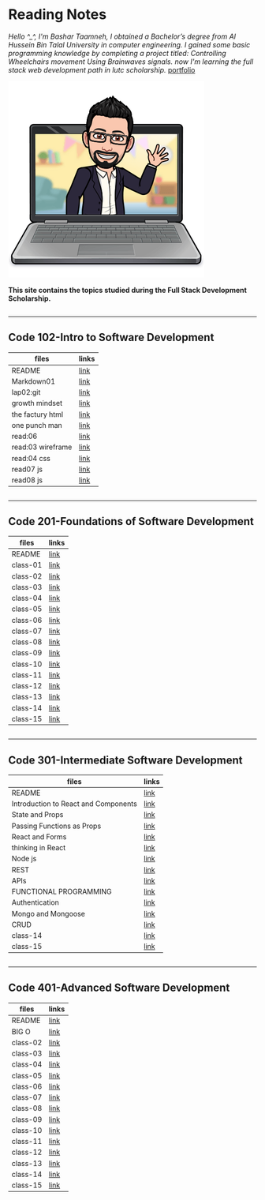 # Reading Notes

*Hello ^_^, I'm Bashar Taamneh,
I obtained a Bachelor’s degree from Al Hussein Bin Talal University in computer engineering.
I gained some basic programming knowledge by completing a project titled: Controlling Wheelchairs movement Using Brainwaves signals.
now I'm learning the full stack web development path in lutc scholarship.*
[portfolio](https://bashartaamnehportfolio.netlify.app/)

![](imgs/bbt.png)

**This site contains the topics studied during the Full Stack Development Scholarship.**

~~~
~~~

----

## Code 102-Intro to Software Development

  | files       |         links        |
  | ----------- | -------------------- |
  | README      | [link](https://bashartaamneh.github.io/READING-NOTE/)    |
  | Markdown01  | [link](https://bashartaamneh.github.io/READING-NOTE/101readingclass/Read:%2001)   |
  | lap02:git   | [link](https://bashartaamneh.github.io/READING-NOTE/101readingclass/lap02:git)    |
  | growth mindset    | [link](https://bashartaamneh.github.io/READING-NOTE/101readingclass/Markdown01)    |
  | the factury html | [link](https://bashar-task.bashartaamneh.repl.co)    |
  |one punch man | [link](https://bashartaamneh.github.io/OnePunchMan/)    |
  | read:06   | [link](https://bashartaamneh.github.io/READING-NOTE/101readingclass/read:06)    |
  | read:03 wireframe  | [link](https://bashartaamneh.github.io/READING-NOTE/101readingclass/wireframe03)    |
 | read:04 css  | [link](https://bashartaamneh.github.io/READING-NOTE/101readingclass/read:04Css)    |
 | read07 js | [link](https://bashartaamneh.github.io/READING-NOTE/101readingclass/read07)    |
 | read08 js | [link](https://bashartaamneh.github.io/READING-NOTE/101readingclass/read08)    |

~~~
~~~

____

## Code 201-Foundations of Software Development

  | files       |         links        |
  | ----------- | -------------------- |
  | README      | [link](https://bashartaamneh.github.io/READING-NOTE/201-ReadingNotes)    |
   | class-01 | [link](https://bashartaamneh.github.io/READING-NOTE/201readingclass/class-01)|
   | class-02 | [link](https://bashartaamneh.github.io/READING-NOTE/201readingclass/class-02) |
  |   class-03  | [link](https://bashartaamneh.github.io/READING-NOTE/201readingclass/class-03)   |
  | class-04 | [link](https://bashartaamneh.github.io/READING-NOTE/201readingclass/class-04)      |
  |class-05 | [link](https://bashartaamneh.github.io/READING-NOTE/201readingclass/class-05)       |
  | class-06 | [link](https://bashartaamneh.github.io/READING-NOTE/201readingclass/class-06)    |
  | class-07  | [link](https://bashartaamneh.github.io/READING-NOTE/201readingclass/class-07)     |
  | class-08  | [link](https://bashartaamneh.github.io/READING-NOTE/201readingclass/class-08)     |
  | class-09 | [link](https://bashartaamneh.github.io/READING-NOTE/201readingclass/class-09)      |
  | class-10| [link](https://bashartaamneh.github.io/READING-NOTE/201readingclass/class-10)      |
  | class-11 | [link](https://bashartaamneh.github.io/READING-NOTE/201readingclass/class-11)     |
  |class-12| [link](https://bashartaamneh.github.io/READING-NOTE/201readingclass/class-12)       |
  | class-13 | [link](https://bashartaamneh.github.io/READING-NOTE/201readingclass/class-13)     |
  | class-14 | [link](https://bashartaamneh.github.io/READING-NOTE/201readingclass/class-14)     |
  |class-15 | [link](https://bashartaamneh.github.io/READING-NOTE/201readingclass/class-15)     |

~~~
~~~

____

## Code 301-Intermediate Software Development

  | files       |         links        |
  | ----------- | -------------------- |
  | README      | [link](https://bashartaamneh.github.io/READING-NOTE/201-ReadingNotes)    |
   |Introduction to React and Components|[link](https://bashartaamneh.github.io/READING-NOTE/301readingclass/IntroductiontoReact)|
   |State and Props|[link](https://bashartaamneh.github.io/READING-NOTE/301readingclass/State&Props)|
  |Passing Functions as Props|[link](https://bashartaamneh.github.io/READING-NOTE/301readingclass/PassingFunctionsasProps)|
  |React and Forms|[link](https://bashartaamneh.github.io/READING-NOTE/301readingclass/ReactandForms)|
  |thinking in React| [link](https://bashartaamneh.github.io/READING-NOTE/301readingclass/thinkinginReact)|
  |Node js| [link](https://bashartaamneh.github.io/READING-NOTE/301readingclass/Nodejs)|
  |REST| [link](https://bashartaamneh.github.io/READING-NOTE/301readingclass/REST)     |
  |APIs| [link](https://bashartaamneh.github.io/READING-NOTE/301readingclass/APIs)      |
  |FUNCTIONAL PROGRAMMING| [link](https://bashartaamneh.github.io/READING-NOTE/301readingclass/Inmemorystorage)      |
  |Authentication| [link](https://bashartaamneh.github.io/READING-NOTE/301readingclass/Authentication)      |
  |Mongo and Mongoose| [link](https://bashartaamneh.github.io/READING-NOTE/301readingclass/MongoandMongoose)       |
  |CRUD| [link](https://bashartaamneh.github.io/READING-NOTE/301readingclass/CRUD)     |
  | class-14 | [link]()     |
  |class-15 | [link]()     |

~~~
~~~

____

## Code 401-Advanced Software Development

  | files       |         links        |
  | ----------- | -------------------- |
  | README      | [link](https://bashartaamneh.github.io/READING-NOTE/201-ReadingNotes)    |
   | BIG O | [link](https://bashartaamneh.github.io/READING-NOTE/201-ReadingNotes/401readingclass/bigO)|
   | class-02 | [link]() |
  |   class-03  | [link]()   |
  | class-04 | [link]()      |
  |class-05 | [link]()       |
  | class-06 | [link]()    |
  | class-07  | [link]()     |
  | class-08  | [link]()     |
  | class-09 | [link]()      |
  | class-10| [link]()      |
  | class-11 | [link]()     |
  |class-12| [link]()       |
  | class-13 | [link]()     |
  | class-14 | [link]()     |
  |class-15 | [link]()     |
